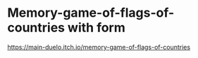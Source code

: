 # Memory-game-of-flags-of-countries with form

https://main-duelo.itch.io/memory-game-of-flags-of-countries
